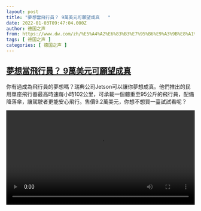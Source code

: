 ```yaml
---
layout: post
title: "夢想當飛行員？ 9萬美元可願望成真   "
date: 2022-01-03T09:47:04.000Z
author: 德国之声
from: https://www.dw.com/zh/%E5%A4%A2%E6%83%B3%E7%95%B6%E9%A3%9B%E8%A1%8C%E5%93%A1%EF%BC%9F%C2%A09%E8%90%AC%E7%BE%8E%E5%85%83%E5%8F%AF%E9%A1%98%E6%9C%9B%E6%88%90%E7%9C%9F%C2%A0%C2%A0%C2%A0/a-60131995
tags: [ 德国之声 ]
categories: [ 德国之声 ]
---
```

<!--1641203224000-->
[夢想當飛行員？ 9萬美元可願望成真](https://www.dw.com/zh/%E5%A4%A2%E6%83%B3%E7%95%B6%E9%A3%9B%E8%A1%8C%E5%93%A1%EF%BC%9F%C2%A09%E8%90%AC%E7%BE%8E%E5%85%83%E5%8F%AF%E9%A1%98%E6%9C%9B%E6%88%90%E7%9C%9F%C2%A0%C2%A0%C2%A0/a-60131995)
------

<div>
<p>你有過成為飛行員的夢想嗎？瑞典公司Jetson可以讓你夢想成真。他們推出的民用單座飛行器最高時速每小時102公里，可承載一個體重至95公斤的飛行員，配備降落傘，讓駕駛者更能安心飛行。售價9.2萬美元，你想不想買一臺試試看呢？ </small></p><video src="https://tvdownloaddw-a.akamaihd.net/dwtv_video/flv/vdt_zh/2021/bchi211214_003_bchi_211214_jetson_01r_sd_sor.mp4" controls style="width:100%"></video>
</div>

